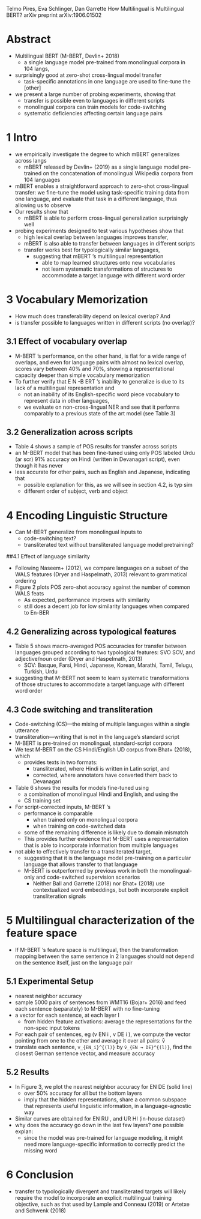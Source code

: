 Telmo Pires, Eva Schlinger, Dan Garrette
How Multilingual is Multilingual BERT?
arXiv preprint arXiv:1906.01502

# Abstract

* Multilingual BERT (M-BERT, Devlin+ 2018)
  * a single language model pre-trained from monolingual corpora in 104 langs,
* surprisingly good at zero-shot cross-lingual model transfer
  * task-specific annotations in one language are used to fine-tune the [other]
* we present a large number of probing experiments, showing that
  * transfer is possible even to languages in different scripts
  * monolingual corpora can train models for code-switching
  * systematic deficiencies affecting certain language pairs

# 1 Intro

* we empirically investigate the degree to which mBERT generalizes across langs
  * mBERT released by Devlin+ (2019) as a single language model pre-trained on
    the concatenation of monolingual Wikipedia corpora from 104 languages
* mBERT enables a straightforward approach to zero-shot cross-lingual transfer:
  we fine-tune the model using task-specific training data from one language,
  and evaluate that task in a different language, thus allowing us to observe
* Our results show that
  * mBERT is able to perform cross-lingual generalization surprisingly well
* probing experiments designed to test various hypotheses show that
  * high lexical overlap between languages improves transfer,
  * mBERT is also able to transfer between languages in different scripts
  * transfer works best for typologically similar languages,
    * suggesting that mBERT ’s multilingual representation
      * able to map learned structures onto new vocabularies
      * not learn systematic transformations of structures to
        accommodate a target language with different word order

# 3 Vocabulary Memorization

* How much does transferability depend on lexical overlap? And
* is transfer possible to languages written in different scripts (no overlap)?

## 3.1 Effect of vocabulary overlap

* M-BERT ’s performance, on the other hand, is flat for a wide range of
  overlaps, and even for language pairs with almost no lexical overlap, scores
  vary between 40% and 70%,
  showing a representational capacity deeper than simple vocabulary memorization
* To further verify that E N -B ERT ’s inability to generalize is due to its
  lack of a multilingual representation and
  * not an inability of its English-specific word piece vocabulary to represent
    data in other languages,
  * we evaluate on non-cross-lingual NER and see that
    it performs comparably to a previous state of the art model (see Table 3)

## 3.2 Generalization across scripts

* Table 4 shows a sample of POS results for transfer across scripts
* an M-BERT model that has been fine-tuned using only POS labeled Urdu (ar scr)
  91% accuracy on Hindi (written in Devanagari script), even though it has never
* less accurate for other pairs, such as English and Japanese, indicating that
  * possible explanation for this, as we will see in section 4.2, is typ sim
  * different order of subject, verb and object

# 4 Encoding Linguistic Structure

* Can M-BERT generalize from monolingual inputs to
  * code-switching text?
  * transliterated text without transliterated language model pretraining?

##4.1 Effect of language similarity

* Following Naseem+ (2012), we compare languages on a subset of the WALS
  features (Dryer and Haspelmath, 2013) relevant to grammatical ordering
* Figure 2 plots POS zero-shot accuracy against the number of common WALS feats
  * As expected, performance improves with similarity
  * still does a decent job for low similarity languages when compared to En-BER

## 4.2 Generalizing across typological features

* Table 5 shows macro-averaged POS accuracies for transfer between languages
  grouped according to two typological features:
  SVO SOV, and adjective/noun order (Dryer and Haspelmath, 2013)
  * SOV: Basque, Farsi, Hindi, Japanese, Korean, Marathi, Tamil, Telugu,
    Turkish, Urdu
* suggesting that M-BERT not seem to learn systematic transformations of those
  structures to accommodate a target language with different word order

## 4.3 Code switching and transliteration

* Code-switching (CS)—the mixing of multiple languages within a single utterance
* transliteration—writing that is not in the language’s standard script
* M-BERT is pre-trained on monolingual, standard-script corpora
* We test M-BERT on the CS Hindi/English UD corpus from Bhat+ (2018), which
  * provides texts in two formats:
    * transliterated, where Hindi is written in Latin script, and
    * corrected, where annotators have converted them back to Devanagari
* Table 6 shows the results for models fine-tuned using
  * a combination of monolingual Hindi and English, and using the
  * CS training set
* For script-corrected inputs, M-BERT ’s
  * performance is comparable
    * when trained only on monolingual corpora
    * when training on code-switched data
  * some of the remaining difference is likely due to domain mismatch
  * This provides further evidence that M-BERT uses a representation that is
    able to incorporate information from multiple languages
* not able to effectively transfer to a transliterated target,
  * suggesting that it is the language model pre-training on a particular
    language that allows transfer to that language
  * M-BERT is outperformed by previous work
    in both the monolingual-only and code-switched supervision scenarios
    * Neither Ball and Garrette (2018) nor Bhat+ (2018) use contextualized word
      embeddings, but both incorporate explicit transliteration signals

# 5 Multilingual characterization of the feature space

* If M-BERT ’s feature space is multilingual, then
  the transformation mapping between the same sentence in 2 languages
  should not depend on the sentence itself, just on the language pair

## 5.1 Experimental Setup

* nearest neighbor accuracy
* sample 5000 pairs of sentences from WMT16 (Bojar+ 2016) and
  feed each sentence (separately) to M-BERT with no fine-tuning
* a vector for each sentence, at each layer l
  * from hidden feature activations:
    average the representations for the non-spec input tokens
* For each pair of sentences, eg (v EN i , v DE i ), we compute
  the vector pointing from one to the other and average it over all pairs: v̄
* translate each sentence, `v_{EN_i}^{(l)}` by `v̄_{EN → DE}^{(l)}`,
  find the closest German sentence vector, and measure accuracy

## 5.2 Results

* In Figure 3, we plot the nearest neighbor accuracy for EN DE (solid line)
  * over 50% accuracy for all but the bottom layers
  * imply that the hidden representations, share a common subspace that
    represents useful linguistic information, in a language-agnostic way
* Similar curves are obtained for EN RU , and UR HI (in-house dataset)
* why does the accuracy go down in the last few layers? one possible explan:
  * since the model was pre-trained for language modeling, it might need more
    language-specific information to correctly predict the missing word

# 6 Conclusion

* transfer to typologically divergent and transliterated targets will likely
  require the model to incorporate an explicit multilingual training objective,
  such as that used by Lample and Conneau (2019) or Artetxe and Schwenk (2018)
